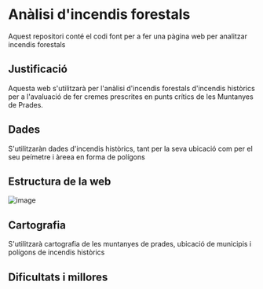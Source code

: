 # Anàlisi d'incendis forestals
Aquest repositori conté el codi font per a fer una pàgina web per analitzar incendis forestals

## **Justificació**
Aquesta web s'utilitzarà per l'anàlisi d'incendis forestals d'incendis històrics per a l'avaluació de fer cremes prescrites en punts crítics de les Muntanyes de Prades.

## **Dades**
S'utilitzaràn dades d'incendis històrics, tant per la seva ubicació com per el seu peímetre i àreea en forma de polígons

## **Estructura de la web**
![image](https://user-images.githubusercontent.com/99285194/158364653-91867e97-f262-42aa-93ed-9caa23e89141.png)


## **Cartografia**
S'utilitzarà cartografia de les muntanyes de prades, ubicació de municipis i polígons de incendis històrics

## **Dificultats i millores**


